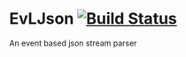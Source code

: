 # EvLJson [![Build Status](https://travis-ci.org/josephcopenhaver/EvLJson.svg?branch=master)](https://travis-ci.org/josephcopenhaver/EvLJson)
An event based json stream parser
